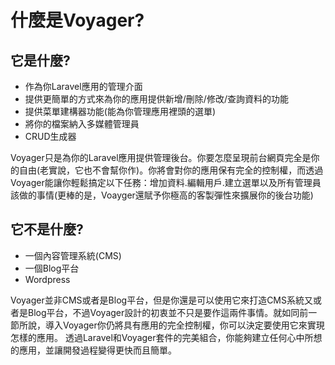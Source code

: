 # 什麼是Voyager?

## 它是什麼?

* 作為你Laravel應用的管理介面
* 提供更簡單的方式來為你的應用提供新增/刪除/修改/查詢資料的功能
* 提供菜單建構器功能\(能為你管理應用裡頭的選單\)
* 將你的檔案納入多媒體管理員
* CRUD生成器

Voyager只是為你的Laravel應用提供管理後台。你要怎麼呈現前台網頁完全是你的自由\(老實說，它也不會幫你作\)。你將會對你的應用保有完全的控制權，而透過Voyager能讓你輕鬆搞定以下任務：增加資料.編輯用戶.建立選單以及所有管理員該做的事情\(更棒的是，Voayger還賦予你極高的客製彈性來擴展你的後台功能\)

## 它不是什麼?

* 一個內容管理系統\(CMS\)
* 一個Blog平台
* Wordpress

Voyager並非CMS或者是Blog平台，但是你還是可以使用它來打造CMS系統又或者是Blog平台，不過Voyager設計的初衷並不只是要作這兩件事情。就如同前一節所說，導入Voyager你仍將具有應用的完全控制權，你可以決定要使用它來實現怎樣的應用。 透過Laravel和Voyager套件的完美組合，你能夠建立任何心中所想的應用，並讓開發過程變得更快而且簡單。

